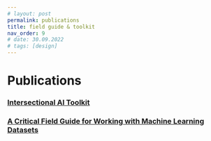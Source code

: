 ```yaml
---
# layout: post
permalink: publications
title: field guide & toolkit
nav_order: 9
# date: 30.09.2022 
# tags: [design]
---
```


# Publications

### [Intersectional AI Toolkit](https://intersectionalai.com)

### [A Critical Field Guide for Working with Machine Learning Datasets](https://knowingmachines.org/critical-field-guide)